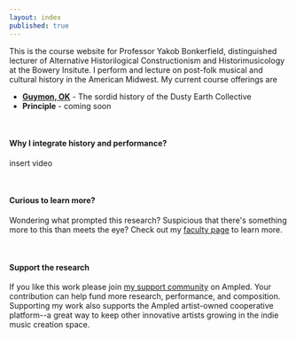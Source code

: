 ```yaml
---
layout: index
published: true
---
```


This is the course website for Professor Yakob Bonkerfield, distinguished lecturer of Alternative Historilogical Constructionism and Historimusicology at the Bowery Insitute. I perform and lecture on post-folk musical and cultural history in the American Midwest.  My current course offerings are
* **[Guymon, OK](/modules/guymon-ok/wasted-summer/)** - The sordid history of the Dusty Earth Collective
* **Principle** - coming soon

<br>

#### Why I integrate history and performance?

insert video

<br>

#### Curious to learn more?
Wondering what prompted this research? Suspicious that there's something more to this than meets the eye?  Check out my <a href="/about">faculty page</a> to learn more.

<br>

#### Support the research

If you like this work please join <a href="https://www.ampled.com/bonkerfield">my support community</a> on Ampled. Your contribution can help fund more research, performance, and composition. Supporting my work also supports the Ampled artist-owned cooperative platform--a great way to keep other innovative artists growing in the indie music creation space.